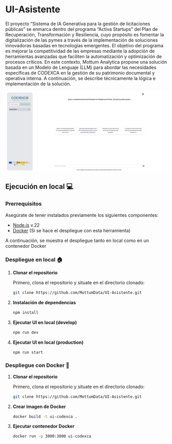 # UI-Asistente

El proyecto “Sistema de IA Generativa para la gestión de licitaciones públicas” se enmarca dentro del programa “Activa Startups” del Plan de Recuperación, Transformación y Resiliencia, cuyo propósito es fomentar la digitalización de las pymes a través de la implementación de soluciones innovadoras basadas en tecnologías emergentes. El objetivo del programa es mejorar la competitividad de las empresas mediante la adopción de herramientas avanzadas que faciliten la automatización y optimización de procesos críticos. En este contexto, Mottum Analytica propone una solución basada en un Modelo de Lenguaje (LLM) para abordar las necesidades específicas de CODEXCA en la gestión de su patrimonio documental y operativa interna. A continuación, se describe técnicamente la lógica e implementación de la solución.

![front_image](public/front_image.png)

## Ejecución en local :computer:

### Prerrequisitos

Asegúrate de tener instalados previamente los siguientes componentes:

- [Node.js](https://nodejs.org/en/download/prebuilt-installer/) v.22
- [Docker](https://www.docker.com/products/docker-desktop/) (Si se hace el despliegue con esta herramienta)

A continuación, se muestra el despliegue tanto en local como en un contenedor Docker

### Despliegue en local :house:

1. **Clonar el repositorio**
   
   Primero, clona el repositorio y situate en el directorio clonado:
   ```bash
   git clone https://github.com/MottumData/UI-Asistente.git
   ```

2. **Instalación de dependencias**
    ```bash
    npm install
    ```
3. **Ejecutar UI en local (develop)**
    ```bash
    npm run dev
    ```
4. **Ejecutar UI en local (production)**
    ```bash
    npm run start
    ```

### Despliegue con Docker :whale:

1. **Clonar el repositorio**
   
   Primero, clona el repositorio y situate en el directorio clonado:
   ```bash
   git clone https://github.com/MottumData/UI-Asistente.git
   ```
2. **Crear imagen de Docker**
    ```bash
    docker build -t ui-codexca .
    ```
3. **Ejecutar contenedor Docker**
    
    ```bash
    docker run -p 3000:3000 ui-codexca
    ```
